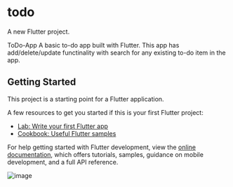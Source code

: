 # todo

A new Flutter project.

ToDo-App
A basic to-do app built with Flutter. This app has add/delete/update functinality with search for any existing to-do item in the app.

## Getting Started

This project is a starting point for a Flutter application.

A few resources to get you started if this is your first Flutter project:

- [Lab: Write your first Flutter app](https://docs.flutter.dev/get-started/codelab)
- [Cookbook: Useful Flutter samples](https://docs.flutter.dev/cookbook)

For help getting started with Flutter development, view the
[online documentation](https://docs.flutter.dev/), which offers tutorials,
samples, guidance on mobile development, and a full API reference.


![image](https://user-images.githubusercontent.com/67000732/217829684-99181244-124d-40b9-9070-87fc65e811a5.png)

